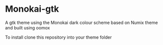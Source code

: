 # Monokai-gtk
A gtk theme using the Monokai dark colour scheme based on Numix theme and built using oomox

To install clone this repository into your theme folder
